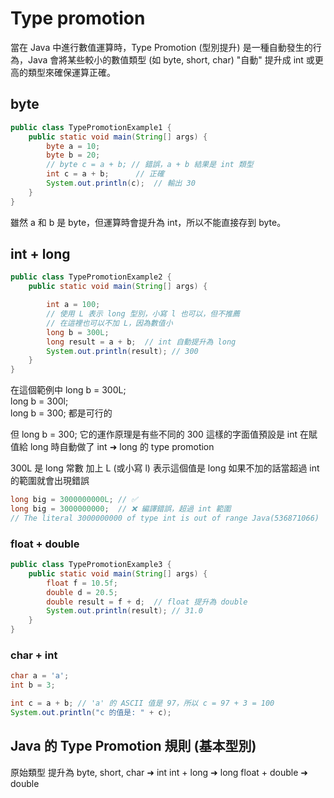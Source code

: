 # Type promotion

當在 Java 中進行數值運算時，Type Promotion (型別提升) 是一種自動發生的行為，Java 會將某些較小的數值類型 (如 byte, short, char) "自動" 提升成 int 或更高的類型來確保運算正確。

## byte

```java
public class TypePromotionExample1 {
    public static void main(String[] args) {
        byte a = 10;
        byte b = 20;
        // byte c = a + b; // 錯誤，a + b 結果是 int 類型
        int c = a + b;      // 正確
        System.out.println(c);  // 輸出 30
    }
}
```

雖然 a 和 b 是 byte，但運算時會提升為 int，所以不能直接存到 byte。

## int + long

```java
public class TypePromotionExample2 {
    public static void main(String[] args) {

        int a = 100;
        // 使用 L 表示 long 型別，小寫 l 也可以，但不推薦
        // 在這裡也可以不加 L，因為數值小 
        long b = 300L; 
        long result = a + b;  // int 自動提升為 long
        System.out.println(result); // 300
    }
}
```

在這個範例中
long b = 300L;  
long b = 300l;  
long b = 300;
都是可行的

但 
long b = 300;
它的運作原理是有些不同的
300 這樣的字面值預設是 int 
在賦值給 long 時自動做了 int ➜ long 的 type promotion  


300L 是 long 常數
加上 L (或小寫 l) 表示這個值是 long
如果不加的話當超過 int 的範圍就會出現錯誤

```java
long big = 3000000000L; // ✅
long big = 3000000000;  // ❌ 編譯錯誤，超過 int 範圍
// The literal 3000000000 of type int is out of range Java(536871066)
```

### float + double

```java
public class TypePromotionExample3 {
    public static void main(String[] args) {
        float f = 10.5f;
        double d = 20.5;
        double result = f + d;  // float 提升為 double
        System.out.println(result); // 31.0
    }
}
```

### char + int

```java
char a = 'a'; 
int b = 3;

int c = a + b; // 'a' 的 ASCII 值是 97，所以 c = 97 + 3 = 100
System.out.println("c 的值是: " + c); 
```

## Java 的 Type Promotion 規則 (基本型別)

原始類型	        提升為
byte, short, char	➜ int
int + long	        ➜ long
float + double  	➜ double

